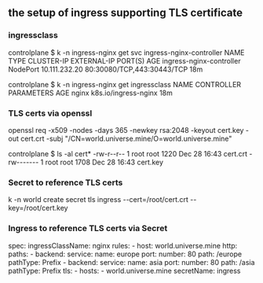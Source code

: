 ## the setup of ingress supporting TLS certificate

### ingressclass
controlplane $ k -n ingress-nginx get svc ingress-nginx-controller
NAME                       TYPE       CLUSTER-IP      EXTERNAL-IP   PORT(S)                      AGE
ingress-nginx-controller   NodePort   10.111.232.20   <none>        80:30080/TCP,443:30443/TCP   18m

controlplane $ k -n ingress-nginx get ingressclass
NAME    CONTROLLER             PARAMETERS   AGE
nginx   k8s.io/ingress-nginx   <none>       18m


### TLS certs via openssl

openssl req -x509 -nodes -days 365 -newkey rsa:2048 -keyout cert.key -out cert.crt -subj "/CN=world.universe.mine/O=world.universe.mine"

controlplane $ ls -al cert*
-rw-r--r-- 1 root root 1220 Dec 28 16:43 cert.crt
-rw------- 1 root root 1708 Dec 28 16:43 cert.key



### Secret to reference TLS certs
k -n world create secret tls ingress --cert=/root/cert.crt --key=/root/cert.key

### Ingress to reference TLS certs via Secret

  spec:
    ingressClassName: nginx
    rules:
    - host: world.universe.mine
      http:
        paths:
        - backend:
            service:
              name: europe
              port:
                number: 80
          path: /europe
          pathType: Prefix
        - backend:
            service:
              name: asia
              port:
                number: 80
          path: /asia
          pathType: Prefix
    tls:
    - hosts:
      - world.universe.mine
      secretName: ingress
      
